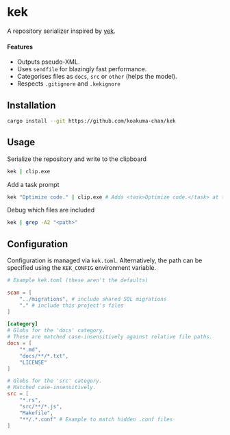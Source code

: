 # kek 

A repository serializer inspired by [yek](https://github.com/bodo-run/yek).

#### Features
- Outputs pseudo-XML.
- Uses `sendfile` for blazingly fast performance.
- Categorises files as `docs`, `src` or `other` (helps the model).
- Respects `.gitignore` and `.kekignore`

## Installation

```bash
cargo install --git https://github.com/koakuma-chan/kek
```

## Usage

Serialize the repository and write to the clipboard

```bash
kek | clip.exe
```

Add a task prompt

```bash
kek "Optimize code." | clip.exe # Adds <task>Optimize code.</task> at the end of the output.
```

Debug which files are included
```bash
kek | grep -A2 "<path>"
```

## Configuration

Configuration is managed via `kek.toml`. Alternatively, the path can be specified using the `KEK_CONFIG` environment variable.

```toml
# Example kek.toml (these aren't the defaults)

scan = [
    "../migrations", # include shared SQL migrations
    "." # include this project's files
]

[category]
# Globs for the 'docs' category.
# These are matched case-insensitively against relative file paths.
docs = [
    "*.md",
    "docs/**/*.txt",
    "LICENSE"
]

# Globs for the 'src' category.
# Matched case-insensitively.
src = [
    "*.rs",
    "src/**/*.js",
    "Makefile",
    "**/.*.conf" # Example to match hidden .conf files
]
```

